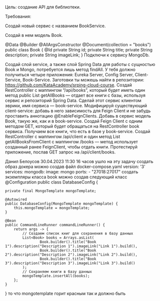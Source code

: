 Цель: создание API для библиотеки.

Требования:

 

Создай новый сервис с названием BookService.

Создай в нем модель Book.

@Data
@Builder
@AllArgsConstructor
@Document(collection = "books")
public class Book {
   @Id
   private String id;
   private String title;
   private String description;
   private String imageLink;
}
Подключи к сервису MongoDb.

Создай слой service, а также слой Spring Data для работы с сущностью Book и Mongo, потребуется лишь метод findAll.
У тебя должно получиться четыре приложения: Eureka Server, Config Server, Client-Service, Book-Service. Заготовки ты можешь найти в репозитории: https://github.com/KataAcademy/srping-cloud-course.
Создай RestController с маппингом “/api/books”, который будет иметь один метод public List<Book> getAllBooks — отдает все книги с базы, используя сервис и репозиторий Spring Data.
Сделай этот сервис клиентом эврики, имя сервиса — book-service.
Модифицируй существующий client-service: добавь в него зависимость для Feign Client и не забудь проставить аннотацию @EnableFeignClients. 
Добавь в сервис модель Book, такую же, как и в book-service.
Создай Feign Client с одним методом GET, который будет обращаться на RestController book сервиса. Получаем все книги, что есть в базе у book-service.
Создай RestController с маппингом /api/client и один метод List<Book> getAllBooksFromClient с маппингом /books — метод использует созданный ранее FeignClient, чтобы отдать книги.
Протестируй приложение, послав GET запрос на /api/client/books.

Данил Белоусов
30.04.2023 11:30
16 часов ушло на эту задачу
создать образ докера можно создав файл docker-compose.yaml
version: '3'
services:
  mongodb:
    image: mongo
    ports:
      - "27018:27017"
создать экземпляры класса book можно создав следующий класс
@Configuration
public class DatabaseConfig {

    private final MongoTemplate mongoTemplate;

    @Autowired
    public DatabaseConfig(MongoTemplate mongoTemplate) {
        this.mongoTemplate = mongoTemplate;
    }

    @Bean
    public CommandLineRunner commandLineRunner() {
        return args -> {
            // Создаем список книг для сохранения в базу данных
            List<Book> books = Arrays.asList(
                    Book.builder().title("Book 1").description("Description 1").imageLink("Link 1").build(),
                    Book.builder().title("Book 2").description("Description 2").imageLink("Link 2").build(),
                    Book.builder().title("Book 3").description("Description 3").imageLink("Link 3").build()
            );
            // Сохраняем книги в базу данных
            mongoTemplate.insertAll(books);
        };
    }
}
то что mongotemplate горит красным так и должно быть
